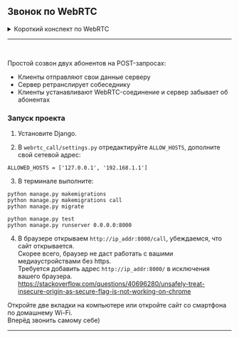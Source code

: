## Звонок по WebRTC

<!-- <details>
<summary>Русский</summary>
<br/> -->

<details>
<summary>Короткий конспект по WebRTC</summary>
<br/>

WebRTC - технология, которая позволяет транслировать аудио-видео между клиентами напрямую без сервера.  
В современных браузерах уже имеется по умолчанию WebRTC API.  
  
`RTCPeerConnection` - интерфейс для создания WebRTC-соединения.  
Каждому клиенту нужно создать по экземпляру данного интерфейса и должным образом проинициализировать:
```
const rtc_peer = new RTCPeerConnection({
    iceServers: [
        {
            urls: ['stun:stun1.l.google.com:19302', 'stun:stun3.l.google.com:19302']  // чтобы клиенты смогли подключиться по интернету (см.п.2)
        }
    ]
});

```
<br/>

<details>
<summary>1. Добавление медиатреков и создание RTCDataChannel</summary>
<br/>

Метод `addTrack(track)` позволяет добавлять медиатреки для их передачи по соединению.  
Получим треки текущей веб-камеры и микрофона, и добавим их в RTC-соединение:
```
const stream = await navigator.mediaDevices.getUserMedia({video: true, audio: true});
stream.getTracks().forEach(track => rtc_peer.addTrack(track));

```

На каждый добавленный трек у принимающей стороны будет вызван обратный вызов `ontrack(event)`:
```
const remote_stream = new MediaStream();
// remote_stream требуется куда-нибудь установить для воспроизведения. Можно в объекты <audio>, <video>.
// video_object.srcObject = remote_stream;

rtc_peer.ontrack = event => {
    remote_stream.addTrack(event.track);
}

```

Помимо медиаданных, по RTC можно передавать произвольные данные по каналу данных `RTCDataChannel`.  

Нам для созвона это может пригодится для передачи каких-то специальных сообщений:  
 - для завершения разговора;
 - сообщения, что абонент отключил/включил камеру/микрофон.
  
```
let datachannel = null;

```

Одна сторона использует метод `createDataChannel(str_channel_label)`:
```
datachannel = rtc_peer.createDataChannel('special_datachannel');
datachannel.onmessage = event => {
    // processDataChannel(JSON.parse(event.data));
}

```

Вторая сторона получает обратный вызов `ondatachannel(event)`:
```
rtc_peer.ondatachannel = event => {
    if (event.channel.label === 'special_datachannel') {
        datachannel = event.channel;
        datachannel.onmessage = event => {
            // processDataChannel(JSON.parse(event.data));
        }
    }
}

```

Для отправки сообщений по каналу данных используется метод `send(str)`:
```
datachannel.send(JSON.stringify({
    code: 'reject'
}));

datachannel.send(JSON.stringify({
    code: 'mute_microphone',
    value: true
}));

```

Переданные сообщения будут получены обратным вызовом `onmessage(event)`.  

</details>

<details>
<summary>2. Задание onicecandidate</summary>
<br/>

Требуется установить обратный вызов `onicecandidate(event)`, который будет вызываться во время выполнения пункта 3.  

`RTCIceCandidate` - возможный маршрут, по которому RTC-соединение сможет подключиться к удалённому клиенту.  
Внутри этого объекта имеется информация об IP клиента. И таких кандидатов может быть несколько.  
Какие-то будут с локальным IP (`192.168.1.*`), какие-то с внешним (`85.*.*.*`).  

Как раз для получения внешнего IP, мы и прописали STUN-сервера, чтобы они определяли нас.  

```
rtc_peer.onicecandidate = event => {
    const ice_route = event.candidate;
    
    // storing ice_route or sending it right now ...
};

```

Решайте сами когда отправлять ICE-маршруты: сразу внутри обратного вызова или после формирования оффера/ответа (п.3).  

В этом проекте я каждого кандидата отправляю сразу на сервер, там они копятся в отдельный для каждого абонента массив, и на последнем этапе, после обмена оффера/ответа, разом все сразу отправляются собеседнику.  

</details>

<details>
<summary>3. Создание оффера и ответа</summary>
<br/>

Теперь каждой стороне требуется создать описание их передающихся данных и каким-то образом передать это описание друг другу.  
По этому описанию будут сформированны удалённые треки.  

`RTCSessionDescription` - описание сессии. Объект из двух полей:
```
{
    type: 'offer',  // or 'answer'
    sdp: '...'      // description AV-codecs and etc...
}

```

Одна сторона создаёт оффер с описанием своего потока, используя метод `createOffer(...)`, и передаёт собеседнику:
```
const offer = await rtc_peer.createOffer({  // можно вызывать без аргументов
    offerToReceiveAudio: true,  // если инициатор передаёт только аудио, то по умолчанию и у отвечающего будет сформирован ответ только аудио.
    offerToReceiveVideo: true   // с этими параметрами будет приниматься и видео, и аудио, при их наличии.
});
await rtc_peer.setLocalDescription(offer);

// sending offer ...

```

Вторая сторона формирует ответ, используя `createAnswer()`, и передаёт первой:
```
await rtc_peer.setRemoteDescription(offer_from_initiator);

const answer = await rtc_peer.createAnswer();
await rtc_peer.setLocalDescription(answer);

// sending answer ...

```

```
// initiator
await rtc_peer.setRemoteDescription(answer_from_subscriber);

```

</details>

<details>
<summary>4. Добавление ICE-кандидатов</summary>
<br/>

Осталось в RTC-соединения добавить сформированные ICE-маршруты вашего собеседника:
```
// receiving ice_routes_from_subscriber ...

ice_routes_from_subscriber.forEach(route => rtc_peer.addIceCandidate(route));

```

И, о чудо, оно заработает)  

</details>
<br/>

Таким образом, для трансляции аудио-видео по WebRTC двум клиентам нужно обменяться оффером/ответом, и ICE-кандидатами, и передача будет установлена напрямую без участия сервера.  
Надо только придумать, как провести этот обмен.  
Для этого и сделан этот проект)  
  
</details>

---
<br/>

Простой созвон двух абонентов на POST-запросах:
 - Клиенты отправляют свои данные серверу
 - Cервер ретранслирует собеседнику
 - Клиенты устанавливают WebRTC-соединение и сервер забывает об абонентах

### Запуск проекта

1. Установите Django.  
  
2. В `webrtc_call/settings.py` отредактируйте `ALLOW_HOSTS`, дополните свой сетевой адрес:
```
ALLOWED_HOSTS = ['127.0.0.1', '192.168.1.1']

```

3. В терминале выполните:
```
python manage.py makemigrations
python manage.py makemigrations call
python manage.py migrate

python manage.py test
python manage.py runserver 0.0.0.0:8000

```

4. В браузере открываем `http://ip_addr:8000/call`, убеждаемся, что сайт открывается.  
Скорее всего, браузер не даст работать с вашими медиаустройствами без https.  
Требуется добавить адрес `http://ip_addr:8000/` в исключения вашего браузера.  
https://stackoverflow.com/questions/40696280/unsafely-treat-insecure-origin-as-secure-flag-is-not-working-on-chrome  

Откройте две вкладки на компьютере или откройте сайт со смартфона по домашнему Wi-Fi.  
Вперёд звонить самому себе)  

<!-- </details> -->

---
